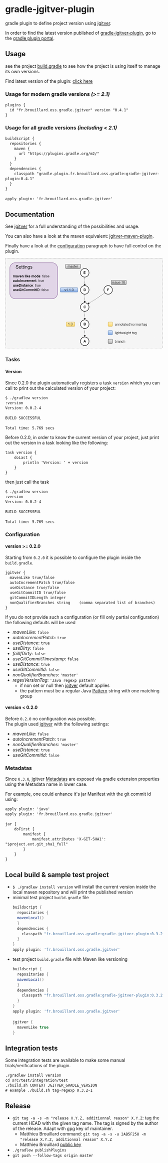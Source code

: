 # gradle-jgitver-plugin

gradle plugin to define project version using [jgitver](https://github.com/jgitver/jgitver).

In order to find the latest version published of [gradle-jgitver-plugin](https://github.com/jgitver/gradle-jgitver-plugin), go to the [gradle plugin portal](https://plugins.gradle.org/plugin/fr.brouillard.oss.gradle.jgitver).

## Usage

see the project [build.gradle](build.gradle) to see how the project is using itself to manage its own versions.

Find latest version of the plugin: [click here](https://plugins.gradle.org/plugin/fr.brouillard.oss.gradle.jgitver)

### Usage for modern gradle versions _(>= 2.1)_

```
plugins {
  id "fr.brouillard.oss.gradle.jgitver" version "0.4.1"
}
```

### Usage for all gradle versions _(including < 2.1)_
```
buildscript {
  repositories {
    maven {
      url "https://plugins.gradle.org/m2/"
    }
  }
  dependencies {
    classpath "gradle.plugin.fr.brouillard.oss.gradle:gradle-jgitver-plugin:0.4.1"
  }
}

apply plugin: 'fr.brouillard.oss.gradle.jgitver'
```


## Documentation

See [jgitver](https://github.com/jgitver/jgitver) for a full understanding of the possibilities and usage.

You can also have a look at the maven equivalent: [jgitver-maven-plugin](https://github.com/jgitver/jgitver-maven-plugin).

Finally have a look at the [configuration](#configuration) paragraph to have full control on the plugin.

![Gradle Example](src/doc/images/gradle-example.gif?raw=true "Gradle Example")

### Tasks

#### Version

Since 0.2.0 the plugin automatically registers a task `version` which you can call to print out the calculated version of your project:

```
$ ./gradlew version
:version
Version: 0.0.2-4

BUILD SUCCESSFUL

Total time: 5.769 secs
```

Before 0.2.0, in order to know the current version of your project, just print out the version in a task looking like the following:

```
task version {
    doLast {
        println 'Version: ' + version
    }
}
```

then just call the task

```
$ ./gradlew version
:version
Version: 0.0.2-4

BUILD SUCCESSFUL

Total time: 5.769 secs
```

### Configuration

#### version >= 0.2.0

Starting from `0.2.0` it is possible to configure the plugin inside the `build.gradle`.

~~~~
jgitver {
  mavenLike true/false
  autoIncrementPatch true/false
  useDistance true/false
  useGitCommitID true/false
  gitCommitIDLength integer
  nonQualifierBranches string    (comma separated list of branches) 
}
~~~~

If you do not provide such a configuration (or fill only partial configuration) the following defaults will be used
- _mavenLike_: `false`
- _autoIncrementPatch_: `true`
- _useDistance_: `true`
- _useDirty_: `false`
- _failIfDirty_: `false`
- _useGitCommitTimestamp_: `false`
- _useDistance_: `true`
- _useGitCommitId_: `false`
- _nonQualifierBranches_: `'master'`
- _regexVersionTag_: `'Java regexp pattern'`
  - if non set or null then [jgitver](https://github.com/jgitver/jgitver) default applies
  - the pattern must be a regular Java [Pattern](https://docs.oracle.com/javase/8/docs/api/java/util/regex/Pattern.html) string with one matching group

#### version < 0.2.0

Before `0.2.0` no configuration was possible.  
The plugin used [jgitver](https://github.com/McFoggy/jgitver) with the following settings:

- _mavenLike_: `false`
- _autoIncrementPatch_: `true`
- _nonQualifierBranches_: `'master'`
- _useDistance_: `true`
- _useGitCommitId_: `false`

### Metadatas

Since `0.3.0`, jgitver [Metadatas](https://github.com/jgitver/jgitver/blob/master/src/main/java/fr/brouillard/oss/jgitver/metadata/Metadatas.java#L25) are exposed via gradle extension properties using the Metadata name in lower case.

For example, one could enhance it's jar Manifest with the git commit id using:

```
apply plugin: 'java'
apply plugin: 'fr.brouillard.oss.gradle.jgitver'

jar {
    doFirst {
        manifest {
            manifest.attributes 'X-GIT-SHA1': "$project.ext.git_sha1_full"
        }
    }
}
```

## Local build & sample test project

- `$ ./gradlew install version` will install the current version inside the local maven repository and will print the published version
- minimal test project `build.gradle` file
  ````gradle
  buildscript {
    repositories {
    mavenLocal()
    }
    dependencies {
      classpath "fr.brouillard.oss.gradle:gradle-jgitver-plugin:0.3.2"
    }
  }
  apply plugin: 'fr.brouillard.oss.gradle.jgitver'
  ````
- test project `build.gradle` file with Maven like versioning
  ````gradle
  buildscript {
    repositories {
    mavenLocal()
    }
    dependencies {
      classpath "fr.brouillard.oss.gradle:gradle-jgitver-plugin:0.3.2"
    }
  }
  apply plugin: 'fr.brouillard.oss.gradle.jgitver'
  
  jgitver {
    mavenLike true
  }
  ````

## Integration tests

Some integration tests are available to make some manual trials/verifications of the plugin.

````
./gradlew install version
cd src/test/integration/test
./build.sh CONTEXT JGITVER_GRADLE_VERSION
# example ./build.sh tag-regexp 0.3.2-1
````

## Release

- `git tag -a -s -m "release X.Y.Z, additionnal reason" X.Y.Z`: tag the current HEAD with the given tag name. The tag is signed by the author of the release. Adapt with gpg key of maintainer.
    - Matthieu Brouillard command:  `git tag -a -s -u 2AB5F258 -m "release X.Y.Z, additionnal reason" X.Y.Z`
    - Matthieu Brouillard [public key](https://sks-keyservers.net/pks/lookup?op=get&search=0x8139E8632AB5F258)
- `./gradlew publishPlugins`
- `git push --follow-tags origin master`
